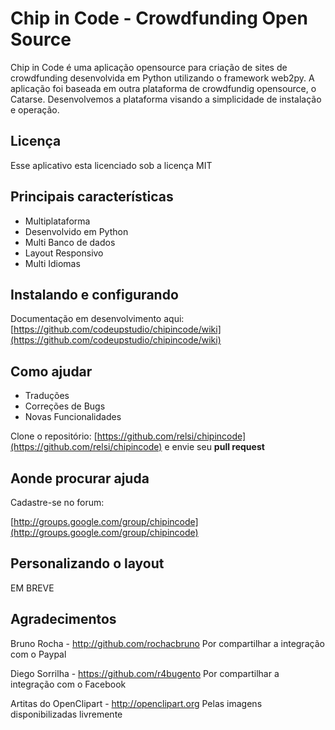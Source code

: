 Chip in Code - Crowdfunding Open Source
========================================

Chip in Code é uma aplicação opensource para criação de sites de crowdfunding desenvolvida em Python utilizando o framework web2py. A aplicação foi baseada em outra plataforma de crowdfundig opensource, o Catarse. Desenvolvemos a plataforma visando a simplicidade de instalação e operação.

Licença
-------
Esse aplicativo esta licenciado sob a licença MIT


Principais características
---------------------------
* Multiplataforma
* Desenvolvido em Python
* Multi Banco de dados
* Layout Responsivo
* Multi Idiomas

Instalando e configurando
-------------------------
Documentação em desenvolvimento aqui: 
[https://github.com/codeupstudio/chipincode/wiki](https://github.com/codeupstudio/chipincode/wiki)


Como ajudar
------------------------
* Traduções
* Correções de Bugs
* Novas Funcionalidades

Clone o repositório: 
[https://github.com/relsi/chipincode](https://github.com/relsi/chipincode) e envie seu **pull request**

Aonde procurar ajuda
-------------------------
Cadastre-se no forum:

[http://groups.google.com/group/chipincode](http://groups.google.com/group/chipincode)


Personalizando o layout
------------------------
EM BREVE



Agradecimentos
--------------------

Bruno Rocha - http://github.com/rochacbruno
Por compartilhar a integração com o Paypal

Diego Sorrilha - https://github.com/r4bugento
Por compartilhar a integração com o Facebook

Artitas do OpenClipart - http://openclipart.org
Pelas imagens disponibilizadas livremente